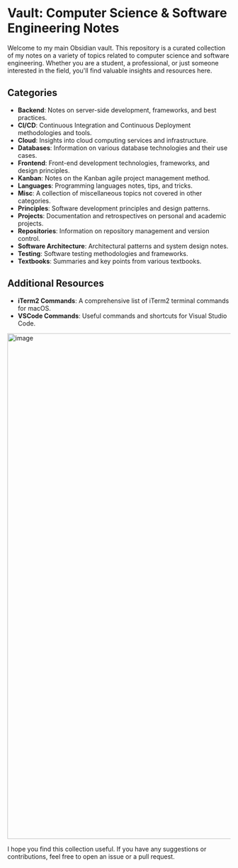 # Vault: Computer Science & Software Engineering Notes

Welcome to my main Obsidian vault. This repository is a curated collection of my notes on a variety of topics related to computer science and software engineering. Whether you are a student, a professional, or just someone interested in the field, you'll find valuable insights and resources here.

## Categories

- **Backend**: Notes on server-side development, frameworks, and best practices.
- **CI/CD**: Continuous Integration and Continuous Deployment methodologies and tools.
- **Cloud**: Insights into cloud computing services and infrastructure.
- **Databases**: Information on various database technologies and their use cases.
- **Frontend**: Front-end development technologies, frameworks, and design principles.
- **Kanban**: Notes on the Kanban agile project management method.
- **Languages**: Programming languages notes, tips, and tricks.
- **Misc**: A collection of miscellaneous topics not covered in other categories.
- **Principles**: Software development principles and design patterns.
- **Projects**: Documentation and retrospectives on personal and academic projects.
- **Repositories**: Information on repository management and version control.
- **Software Architecture**: Architectural patterns and system design notes.
- **Testing**: Software testing methodologies and frameworks.
- **Textbooks**: Summaries and key points from various textbooks.

## Additional Resources

- **iTerm2 Commands**: A comprehensive list of iTerm2 terminal commands for macOS.
- **VSCode Commands**: Useful commands and shortcuts for Visual Studio Code.

<img width="1138" alt="image" src="https://github.com/maxcelant/vault/assets/92411137/033e41c8-650c-4ff7-ac3c-1cb69b67d15b">

I hope you find this collection useful. If you have any suggestions or contributions, feel free to open an issue or a pull request.

